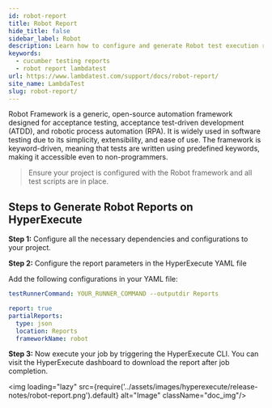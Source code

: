 ```yaml
---
id: robot-report
title: Robot Report
hide_title: false
sidebar_label: Robot
description: Learn how to configure and generate Robot test execution reports on HyperExecute with step-by-step guidance for seamless test insights and reporting.
keywords:
  - cucumber testing reports
  - robot report lambdatest 
url: https://www.lambdatest.com/support/docs/robot-report/
site_name: LambdaTest
slug: robot-report/
---
```

<script type="application/ld+json"
      dangerouslySetInnerHTML={{ __html: JSON.stringify({
       "@context": "https://schema.org",
        "@type": "BreadcrumbList",
        "itemListElement": [{
          "@type": "ListItem",
          "position": 1,
          "name": "LambdaTest",
          "item": "https://www.lambdatest.com"
        },{
          "@type": "ListItem",
          "position": 2,
          "name": "Support",
          "item": "https://www.lambdatest.com/support/docs/"
        },{
          "@type": "ListItem",
          "position": 3,
          "name": "Karate Report",
          "item": "https://www.lambdatest.com/support/docs/robot-report/"
        }]
      })
    }}
></script>
Robot Framework is a generic, open-source automation framework designed for acceptance testing, acceptance test-driven development (ATDD), and robotic process automation (RPA). It is widely used in software testing due to its simplicity, extensibility, and ease of use. The framework is keyword-driven, meaning that tests are written using predefined keywords, making it accessible even to non-programmers.

> Ensure your project is configured with the Robot framework and all test scripts are in place.

## Steps to Generate Robot Reports on HyperExecute

**Step 1:** Configure all the necessary dependencies and configurations to your project.

**Step 2:** Configure the report parameters in the HyperExecute YAML file

Add the following configurations in your YAML file:

```yaml
testRunnerCommand: YOUR_RUNNER_COMMAND --outputdir Reports 

report: true
partialReports:
  type: json
  location: Reports
  frameworkName: robot
```

**Step 3:** Now execute your job by triggering the HyperExecute CLI. You can visit the HyperExecute dashboard to download the report after job completion.

<img loading="lazy" src={require('../assets/images/hyperexecute/release-notes/robot-report.png').default} alt="Image"  className="doc_img"/>